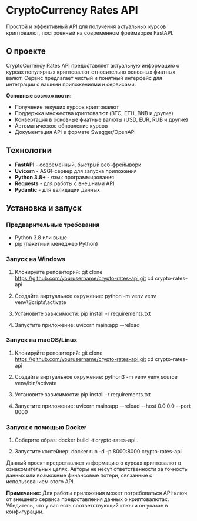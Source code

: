 # CryptoCurrency Rates API

Простой и эффективный API для получения актуальных курсов криптовалют, построенный на современном фреймворке FastAPI.

## О проекте

CryptoCurrency Rates API предоставляет актуальную информацию о курсах популярных криптовалют относительно основных фиатных валют. Сервис предлагает чистый и понятный интерфейс для интеграции с вашими приложениями и сервисами.

**Основные возможности:**
- Получение текущих курсов криптовалют
- Поддержка множества криптовалют (BTC, ETH, BNB и другие)
- Конвертация в основные фиатные валюты (USD, EUR, RUB и другие)
- Автоматическое обновление курсов
- Документация API в формате Swagger/OpenAPI

## Технологии

- **FastAPI** - современный, быстрый веб-фреймворк
- **Uvicorn** - ASGI-сервер для запуска приложения
- **Python 3.8+** - язык программирования
- **Requests** - для работы с внешними API
- **Pydantic** - для валидации данных

## Установка и запуск

### Предварительные требования

- Python 3.8 или выше
- pip (пакетный менеджер Python)

### Запуск на Windows

1. Клонируйте репозиторий:
git clone https://github.com/yourusername/crypto-rates-api.git
cd crypto-rates-api


2. Создайте виртуальное окружение:
python -m venv venv
venv\Scripts\activate


3. Установите зависимости:
pip install -r requirements.txt


4. Запустите приложение:
uvicorn main:app --reload


### Запуск на macOS/Linux

1. Клонируйте репозиторий:
git clone https://github.com/yourusername/crypto-rates-api.git
cd crypto-rates-api

2. Создайте виртуальное окружение:
python3 -m venv venv
source venv/bin/activate


3. Установите зависимости:
pip install -r requirements.txt


4. Запустите приложение:
uvicorn main:app --reload --host 0.0.0.0 --port 8000


### Запуск с помощью Docker

1. Соберите образ:
docker build -t crypto-rates-api .


2. Запустите контейнер:
docker run -d -p 8000:8000 crypto-rates-api



Данный проект предоставляет информацию о курсах криптовалют в ознакомительных целях. Авторы не несут ответственности за точность данных или возможные финансовые потери, связанные с использованием этого API.


**Примечание:** Для работы приложения может потребоваться API-ключ от внешнего сервиса предоставления данных о криптовалютах. Убедитесь, что у вас есть соответствующий ключ и он указан в конфигурации.
